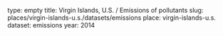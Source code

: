 type: empty
title: Virgin Islands, U.S. / Emissions of pollutants
slug: places/virgin-islands-u.s./datasets/emissions
place: virgin-islands-u.s.
dataset: emissions
year: 2014
